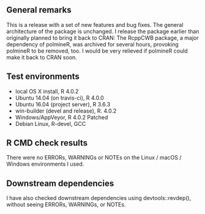 ## General remarks

This is a release with a set of new features and bug fixes. The general architecture of the package is unchanged. I release the package earlier than originally planned to bring it back to CRAN: The RcppCWB package, a major dependency of polmineR, was archived for several hours, provoking polmineR to be removed, too. I would be very relieved if polmineR
could make it back to CRAN soon.

## Test environments

* local OS X install, R 4.0.2
* Ubuntu 14.04 (on travis-ci), R 4.0.0
* Ubuntu 16.04 (project server), R 3.6.3
* win-builder (devel and release), R. 4.0.2
* Windows/AppVeyor, R 4.0.2 Patched
* Debian Linux, R-devel, GCC


## R CMD check results

There were no ERRORs, WARNINGs or NOTEs on the Linux / macOS / Windows environments I used. 


## Downstream dependencies

I have also checked downstream dependencies using devtools::revdep(),
without seeing ERRORs, WARNINGs, or NOTEs.

